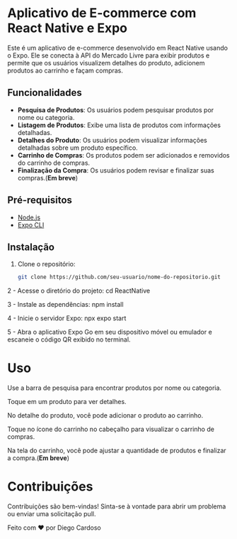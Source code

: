 # Aplicativo de E-commerce com React Native e Expo

Este é um aplicativo de e-commerce desenvolvido em React Native usando o Expo. Ele se conecta à API do Mercado Livre para exibir produtos e permite que os usuários visualizem detalhes do produto, adicionem produtos ao carrinho e façam compras.

## Funcionalidades

- **Pesquisa de Produtos**: Os usuários podem pesquisar produtos por nome ou categoria.
- **Listagem de Produtos**: Exibe uma lista de produtos com informações detalhadas.
- **Detalhes do Produto**: Os usuários podem visualizar informações detalhadas sobre um produto específico.
- **Carrinho de Compras**: Os produtos podem ser adicionados e removidos do carrinho de compras.
- **Finalização da Compra**: Os usuários podem revisar e finalizar suas compras.(**Em breve**)

## Pré-requisitos

- [Node.js](https://nodejs.org/)
- [Expo CLI](https://docs.expo.dev/get-started/installation/)

## Instalação

1. Clone o repositório:

   ```bash
   git clone https://github.com/seu-usuario/nome-do-repositorio.git

2 - Acesse o diretório do projeto:
  cd ReactNative

3 - Instale as dependências:
  npm install

4 - Inicie o servidor Expo:
  npx expo start

5 - Abra o aplicativo Expo Go em seu dispositivo móvel ou emulador e escaneie o código QR exibido no terminal.

# Uso

Use a barra de pesquisa para encontrar produtos por nome ou categoria.

Toque em um produto para ver detalhes.

No detalhe do produto, você pode adicionar o produto ao carrinho.

Toque no ícone do carrinho no cabeçalho para visualizar o carrinho de compras.

Na tela do carrinho, você pode ajustar a quantidade de produtos e finalizar a compra.(**Em breve**)

# Contribuições
Contribuições são bem-vindas! Sinta-se à vontade para abrir um problema ou enviar uma solicitação pull.

Feito com ❤️ por Diego Cardoso